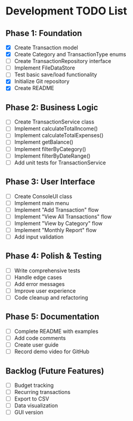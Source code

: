 # Development TODO List

## Phase 1: Foundation 
- [x] Create Transaction model
- [x] Create Category and TransactionType enums
- [ ] Create TransactionRepository interface
- [ ] Implement FileDataStore
- [ ] Test basic save/load functionality
- [x] Initialize Git repository
- [x] Create README

## Phase 2: Business Logic 
- [ ] Create TransactionService class
- [ ] Implement calculateTotalIncome()
- [ ] Implement calculateTotalExpenses()
- [ ] Implement getBalance()
- [ ] Implement filterByCategory()
- [ ] Implement filterByDateRange()
- [ ] Add unit tests for TransactionService

## Phase 3: User Interface 
- [ ] Create ConsoleUI class
- [ ] Implement main menu
- [ ] Implement "Add Transaction" flow
- [ ] Implement "View All Transactions" flow
- [ ] Implement "View by Category" flow
- [ ] Implement "Monthly Report" flow
- [ ] Add input validation

## Phase 4: Polish & Testing 
- [ ] Write comprehensive tests
- [ ] Handle edge cases
- [ ] Add error messages
- [ ] Improve user experience
- [ ] Code cleanup and refactoring

## Phase 5: Documentation 
- [ ] Complete README with examples
- [ ] Add code comments
- [ ] Create user guide
- [ ] Record demo video for GitHub

## Backlog (Future Features) 
- [ ] Budget tracking
- [ ] Recurring transactions
- [ ] Export to CSV
- [ ] Data visualization
- [ ] GUI version
```
